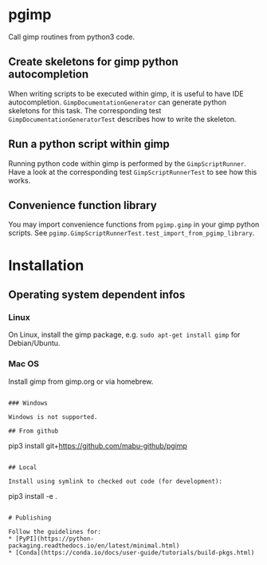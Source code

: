 # pgimp

Call gimp routines from python3 code.

## Create skeletons for gimp python autocompletion

When writing scripts to be executed within gimp, it is useful to have IDE autocompletion. `GimpDocumentationGenerator` 
can generate python skeletons for this task. The corresponding test `GimpDocumentationGeneratorTest` describes how 
to write the skeleton.

## Run a python script within gimp

Running python code within gimp is performed by the `GimpScriptRunner`. Have a look at the corresponding test 
`GimpScriptRunnerTest` to see how this works.

## Convenience function library

You may import convenience functions from `pgimp.gimp` in your gimp python scripts. 
See `pgimp.GimpScriptRunnerTest.test_import_from_pgimp_library`.

# Installation

## Operating system dependent infos

### Linux

On Linux, install the gimp package, e.g. `sudo apt-get install gimp` for Debian/Ubuntu. 

### Mac OS

Install gimp from gimp.org or via homebrew.
```

### Windows

Windows is not supported.

## From github

```
pip3 install git+https://github.com/mabu-github/pgimp
```

## Local

Install using symlink to checked out code (for development):
```
pip3 install -e .
```

# Publishing

Follow the guidelines for:
* [PyPI](https://python-packaging.readthedocs.io/en/latest/minimal.html)
* [Conda](https://conda.io/docs/user-guide/tutorials/build-pkgs.html)

